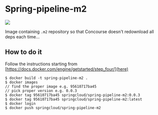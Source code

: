 # Spring-pipeline-m2

[![](https://images.microbadger.com/badges/image/springcloud/spring-pipeline-m2.svg)](https://microbadger.com/images/springcloud/spring-pipeline-m2 "Get your own image badge on microbadger.com")

Image containing `.m2` repository so that Concourse doesn't redownload all deps each time...

## How to do it

Follow the instructions starting from [https://docs.docker.com/engine/getstarted/step_four/](here)

```
$ docker build -t spring-pipeline-m2 .
$ docker images
// find the proper image e.g. 95610717ba45
// pick proper version e.g. 0.0.3
$ docker tag 95610717ba45 springcloud/spring-pipeline-m2:0.0.3
$ docker tag 95610717ba45 springcloud/spring-pipeline-m2:latest
$ docker login
$ docker push springcloud/spring-pipeline-m2
```
